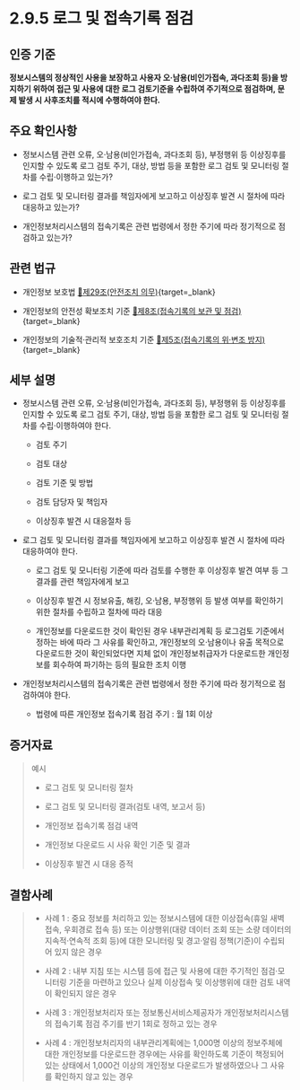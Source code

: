 # 2.9.5 로그 및 접속기록 점검

## 인증 기준

**정보시스템의 정상적인 사용을 보장하고 사용자 오·남용(비인가접속, 과다조회 등)을 방지하기 위하여 접근 및 사용에 대한 로그 검토기준을 수립하여 주기적으로 점검하며, 문제 발생 시 사후조치를 적시에 수행하여야 한다.**

## 주요 확인사항

- 정보시스템 관련 오류, 오·남용(비인가접속, 과다조회 등), 부정행위 등 이상징후를 인지할 수 있도록 로그 검토 주기, 대상, 방법 등을 포함한 로그 검토 및 모니터링 절차를 수립·이행하고 있는가?

- 로그 검토 및 모니터링 결과를 책임자에게 보고하고 이상징후 발견 시 절차에 따라 대응하고 있는가?

- 개인정보처리시스템의 접속기록은 관련 법령에서 정한 주기에 따라 정기적으로 점검하고 있는가?

## 관련 법규

- 개인정보 보호법 [🔗제29조(안전조치 의무)](https://www.law.go.kr/법령/개인정보보호법/제29조 "새 창에서 열기"){target=_blank}

- 개인정보의 안전성 확보조치 기준 [🔗제8조(접속기록의 보관 및 점검)](https://www.law.go.kr/행정규칙/(개인정보보호위원회)개인정보의안전성확보조치기준/제8조 "새 창에서 열기"){target=_blank}

- 개인정보의 기술적·관리적 보호조치 기준 [🔗제5조(접속기록의 위·변조 방지)](https://www.law.go.kr/행정규칙/(개인정보보호위원회)개인정보의기술적·관리적보호조치기준/제5조 "새 창에서 열기"){target=_blank}

## 세부 설명

- 정보시스템 관련 오류, 오·남용(비인가접속, 과다조회 등), 부정행위 등 이상징후를 인지할 수 있도록 로그 검토 주기, 대상, 방법 등을 포함한 로그 검토 및 모니터링 절차를 수립·이행하여야 한다.

    - 검토 주기

    - 검토 대상

    - 검토 기준 및 방법

    - 검토 담당자 및 책임자

    - 이상징후 발견 시 대응절차 등

- 로그 검토 및 모니터링 결과를 책임자에게 보고하고 이상징후 발견 시 절차에 따라 대응하여야 한다.

    - 로그 검토 및 모니터링 기준에 따라 검토를 수행한 후 이상징후 발견 여부 등 그 결과를 관련 책임자에게 보고

    - 이상징후 발견 시 정보유출, 해킹, 오·남용, 부정행위 등 발생 여부를 확인하기 위한 절차를 수립하고 절차에 따라 대응

    - 개인정보를 다운로드한 것이 확인된 경우 내부관리계획 등 로그검토 기준에서 정하는 바에 따라 그 사유를 확인하고, 개인정보의 오·남용이나 유출 목적으로 다운로드한 것이 확인되었다면 지체 없이 개인정보취급자가 다운로드한 개인정보를 회수하여 파기하는 등의 필요한 조치 이행

- 개인정보처리시스템의 접속기록은 관련 법령에서 정한 주기에 따라 정기적으로 점검하여야 한다.

    - 법령에 따른 개인정보 접속기록 점검 주기 : 월 1회 이상

## 증거자료

> 예시
>
> - 로그 검토 및 모니터링 절차
>
> - 로그 검토 및 모니터링 결과(검토 내역, 보고서 등)
>
> - 개인정보 접속기록 점검 내역
>
> - 개인정보 다운로드 시 사유 확인 기준 및 결과
>
> - 이상징후 발견 시 대응 증적

## 결함사례

> - 사례 1 : 중요 정보를 처리하고 있는 정보시스템에 대한 이상접속(휴일 새벽 접속, 우회경로 접속 등) 또는 이상행위(대량 데이터 조회 또는 소량 데이터의 지속적·연속적 조회 등)에 대한 모니터링 및 경고·알림 정책(기준)이 수립되어 있지 않은 경우
>
> - 사례 2 : 내부 지침 또는 시스템 등에 접근 및 사용에 대한 주기적인 점검·모니터링 기준을 마련하고 있으나 실제 이상접속 및 이상행위에 대한 검토 내역이 확인되지 않은 경우
>
> - 사례 3 : 개인정보처리자 또는 정보통신서비스제공자가 개인정보처리시스템의 접속기록 점검 주기를 반기 1회로 정하고 있는 경우
>
> - 사례 4 : 개인정보처리자의 내부관리계획에는 1,000명 이상의 정보주체에 대한 개인정보를 다운로드한 경우에는 사유를 확인하도록 기준이 책정되어 있는 상태에서 1,000건 이상의 개인정보 다운로드가 발생하였으나 그 사유를 확인하지 않고 있는 경우
